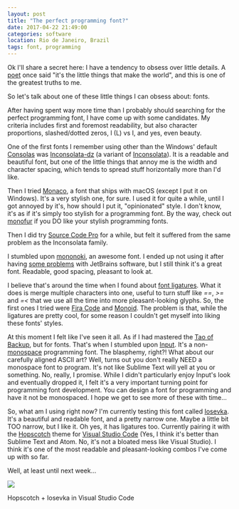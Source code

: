 ```yaml
---
layout: post
title: "The perfect programming font?"
date: 2017-04-22 21:49:00
categories: software
location: Rio de Janeiro, Brazil
tags: font, programming
---
```


Ok I'll share a secret here: I have a tendency to obsess over little details. A <a href="http://www.azlyrics.com/lyrics/poetsofthefall/stay.html" target="_blank">poet</a> once said "it's the little things that make the world", and this is one of the greatest truths to me.

So let's talk about one of these little things I can obsess about: fonts.

<!--more-->

After having spent way more time than I probably should searching for the perfect programming font, I have come up with some candidates. My criteria includes first and foremost readability, but also character proportions, slashed/dotted zeros, l (L) vs I, and yes, even beauty.

One of the first fonts I remember using other than the Windows' default <a href="https://en.wikipedia.org/wiki/Consolas" target="_blank">Consolas</a> was <a href="http://nodnod.net/2009/feb/12/adding-straight-single-and-double-quotes-inconsola/" target="_blank">Inconsolata-dz</a> (a variant of <a href="https://fonts.google.com/specimen/Inconsolata" target="_blank">Inconsolata</a>). It is a readable and beautiful font, but one of the little things that annoy me is the width and character spacing, which tends to spread stuff horizontally more than I'd like.

Then I tried <a href="https://en.wikipedia.org/wiki/Monaco_(typeface)" target="_blank">Monaco</a>, a font that ships with macOS (except I put it on Windows). It's a very stylish one, for sure. I used it for quite a while, until I got annoyed by it's, how should I put it, "opinionated" style. I don't know, it's as if it's simply too stylish for a programming font. By the way, check out <a href="http://eurofurence.net/monofur.html" target="_blank">monofur</a> if you DO like your stylish programming fonts.

Then I did try <a href="https://github.com/adobe-fonts/source-code-pro" target="_blank">Source Code Pro</a> for a while, but felt it suffered from the same problem as the Inconsolata family.

I stumbled upon <a href="http://madmalik.github.io/mononoki/">mononoki</a>, an awesome font. I ended up not using it after having <a href="https://github.com/madmalik/mononoki/issues/38#issuecomment-225941213" target="_blank">some problems</a> with JetBrains software, but I still think it's a great font. Readable, good spacing, pleasant to look at.

I believe that's around the time when I found about <a href="https://en.wikipedia.org/wiki/Typographic_ligature" target="_blank">font ligatures</a>. What it does is merge multiple characters into one, useful to turn stuff like <i>==</i>, <i>&gt;=</i> and <i>=&lt;</i> that we use all the time into more pleasant-looking glyphs. So, the first ones I tried were <a href="https://github.com/tonsky/FiraCode" target="_blank">Fira Code</a> and <a href="http://larsenwork.com/monoid/" target="_blank">Monoid</a>. The problem is that, while the ligatures are pretty cool, for some reason I couldn't get myself into liking these fonts' styles.

At this moment I felt like I've seen it all. As if I had mastered the <a href="http://www.taobackup.com" target="_blank">Tao of Backup</a>, but for fonts. That's when I stumbled upon <a href="http://input.fontbureau.com/" target="_blank">Input</a>. It's a non-<a href="https://en.wikipedia.org/wiki/Monospaced_font" target="_blank">monospace</a> programming font. The blasphemy, right?! What about our carefully aligned ASCII art? Well, turns out you don't really NEED a monospace font to program. It's not like Sublime Text will yell at you or something. No, really, I promise. While I didn't particularly enjoy Input's look and eventually dropped it, I felt it's a very important turning point for programming font development. You can design a font for programming and have it not be monospaced. I hope we get to see more of these with time...

So, what am I using right now? I'm currently testing this font called <a href="https://be5invis.github.io/Iosevka/" target="_blank">Iosevka</a>. It's a beautiful and readable font, and a pretty narrow one. Maybe a little bit TOO narrow, but I like it. Oh yes, it has ligatures too. Currently pairing it with the <a href="https://marketplace.visualstudio.com/items?itemName=idleberg.hopscotch" target="_blank">Hopscotch</a> theme for <a href="https://code.visualstudio.com/" target="_blank">Visual Studio Code</a> (Yes, I think it's better than Sublime Text and Atom. No, it's not a bloated mess like Visual Studio). I think it's one of the most readable and pleasant-looking combos I've come up with so far.

Well, at least until next week...

<div class="post-image">
    <img src="{{ site.baseurl }}/img/posts/iosevka.png"/>
    <p class="post-image-caption">Hopscotch + Iosevka in Visual Studio Code</p>
</div>